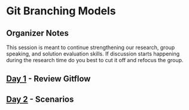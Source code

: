 # Git Branching Models

## Organizer Notes

This session is meant to continue strengthening our research, group speaking,
and solution evaluation skills. If discussion starts happening during the
research time do you best to cut it off and refocus the group.

## [Day 1](./day1) - Review Gitflow

## [Day 2](./day2) - Scenarios
